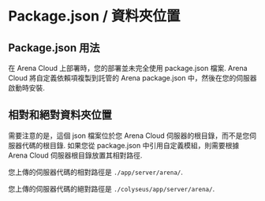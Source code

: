 # Package.json / 資料夾位置

## Package.json 用法

在 Arena Cloud 上部署時，您的部署並未完全使用 package.json 檔案. Arena Cloud 將自定義依賴項複製到託管的 Arena package.json 中，然後在您的伺服器啟動時安裝.

## 相對和絕對資料夾位置

需要注意的是，這個 json 檔案位於您 Arena Cloud 伺服器的根目錄，而不是您伺服器代碼的根目錄. 如果您從 package.json 中引用自定義模組，則需要根據 Arena Cloud 伺服器根目錄放置其相對路徑.

您上傳的伺服器代碼的相對路徑是 ```./app/server/arena/```.

您上傳的伺服器代碼的絕對路徑是 ```./colyseus/app/server/arena/```.
